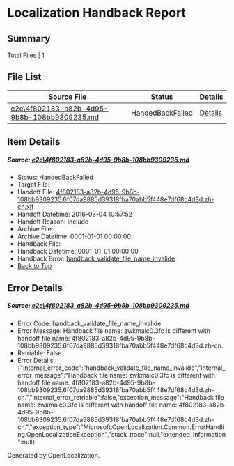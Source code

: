 # <a name='report-top'></a> Localization Handback Report

## Summary
 Total Files | 1

## File List
 Source File | Status | Details 
 ----------- | ------ | ------- 
 [e2e\4f802183-a82b-4d95-9b8b-108bb9309235.md](https://github.com/OpenLocalizationTest/oltest/blob/051615df16f7cece2794b7768ab5c1a091cb8d4e/e2e/4f802183-a82b-4d95-9b8b-108bb9309235.md) | HandedBackFailed | [Details](#a73cf6305a0ee74b0088c56f0e7f8d4992b787b84)

## Item Details
##### <a name='a73cf6305a0ee74b0088c56f0e7f8d4992b787b84'></a> Source: [e2e\4f802183-a82b-4d95-9b8b-108bb9309235.md](https://github.com/OpenLocalizationTest/oltest/blob/051615df16f7cece2794b7768ab5c1a091cb8d4e/e2e/4f802183-a82b-4d95-9b8b-108bb9309235.md)
* Status: HandedBackFailed
* Target File: 
* Handoff File: [4f802183-a82b-4d95-9b8b-108bb9309235.6f07da9885d39318fba70abb5f448e7df68c4d3d.zh-cn.xlf](https://github.com/OpenLocalizationTestOrg/olhandoff/blob/3785de4ab7cf0cd83339281209374ab1d339c18d/ol-handoff/OpenLocalizationTestOrg/oltest.zh-cn/qimu/ht/4f802183-a82b-4d95-9b8b-108bb9309235.6f07da9885d39318fba70abb5f448e7df68c4d3d.zh-cn.xlf)
* Handoff Datetime: 2016-03-04 10:57:52
* Handoff Reason: Include
* Archive File: 
* Archive Datetime: 0001-01-01 00:00:00
* Handback File: 
* Handback Datetime: 0001-01-01 00:00:00
* Handback Error: [handback_validate_file_name_invalide](#a73cf6305a0ee74b0088c56f0e7f8d4992b787b84handback_validate_file_name_invalide)
* [Back to Top](#report-top)


## Error Details
##### <a name='a73cf6305a0ee74b0088c56f0e7f8d4992b787b84handback_validate_file_name_invalide'></a> Source: [e2e\4f802183-a82b-4d95-9b8b-108bb9309235.md](#a73cf6305a0ee74b0088c56f0e7f8d4992b787b84)
* Error Code: handback_validate_file_name_invalide
* Error Message: Handback file name: zwkmalc0.3fc is different with handoff file name: 4f802183-a82b-4d95-9b8b-108bb9309235.6f07da9885d39318fba70abb5f448e7df68c4d3d.zh-cn.
* Retriable: False
* Error Details: {"internal_error_code":"handback_validate_file_name_invalide","internal_error_message":"Handback file name: zwkmalc0.3fc is different with handoff file name: 4f802183-a82b-4d95-9b8b-108bb9309235.6f07da9885d39318fba70abb5f448e7df68c4d3d.zh-cn.","internal_error_retriable":false,"exception_message":"Handback file name: zwkmalc0.3fc is different with handoff file name: 4f802183-a82b-4d95-9b8b-108bb9309235.6f07da9885d39318fba70abb5f448e7df68c4d3d.zh-cn.","exception_type":"Microsoft.OpenLocalization.Common.ErrorHandling.OpenLocalizationException","stack_trace":null,"extended_information":null}


Generated by OpenLocalization.
